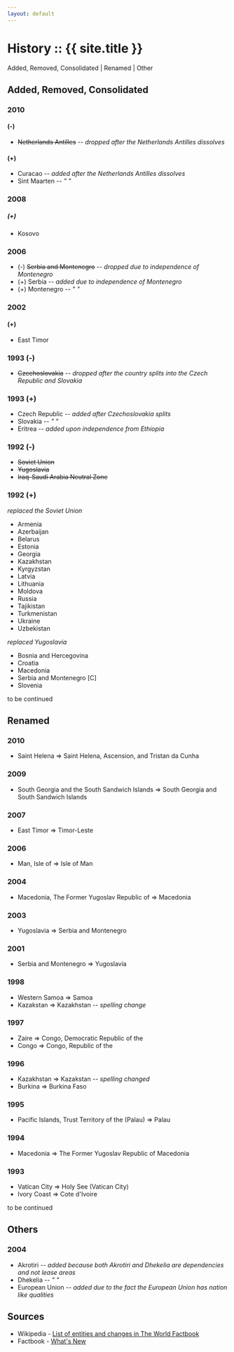 ```yaml
---
layout: default
---
```


# History :: {{ site.title }}

Added, Removed, Consolidated  |  Renamed  |  Other


## Added, Removed, Consolidated

### 2010

#### (-)

- ~~Netherlands Antilles~~ -- _dropped after the Netherlands Antilles dissolves_

#### (+)

- Curacao       -- _added after the Netherlands Antilles dissolves_
- Sint Maarten  -- _"  "_

### 2008

##### (+)

- Kosovo

### 2006

- (-) ~~Serbia and Montenegro~~   -- _dropped due to independence of Montenegro_
- (+) Serbia       -- _added due to independence of Montenegro_
- (+) Montenegro   -- _"  "_

### 2002

#### (+)

- East Timor


### 1993 (-)

- ~~Czechoslovakia~~  -- _dropped after the country splits into the Czech Republic and Slovakia_

### 1993 (+)

- Czech Republic -- _added after Czechoslovakia splits_
- Slovakia       -- _"  "_
- Eritrea        -- _added upon independence from Ethiopia_


### 1992 (-)

- ~~Soviet Union~~
- ~~Yugoslavia~~
- ~~Iraq-Saudi Arabia Neutral Zone~~

### 1992 (+)

_replaced the Soviet Union_

- Armenia
- Azerbaijan
- Belarus
- Estonia
- Georgia
- Kazakhstan
- Kyrgyzstan
- Latvia
- Lithuania
- Moldova
- Russia
- Tajikistan
- Turkmenistan
- Ukraine
- Uzbekistan

_replaced Yugoslavia_

- Bosnia and Hercegovina
- Croatia
- Macedonia
- Serbia and Montenegro [C]
- Slovenia


to be continued




## Renamed

### 2010

- Saint Helena  =>  Saint Helena, Ascension, and Tristan da Cunha

### 2009

- South Georgia and the South Sandwich Islands  =>  South Georgia and South Sandwich Islands

### 2007

- East Timor  =>  Timor-Leste

### 2006

- Man, Isle of  =>  Isle of Man

### 2004

- Macedonia, The Former Yugoslav Republic of  =>  Macedonia

### 2003

- Yugoslavia  =>  Serbia and Montenegro

### 2001

- Serbia and Montenegro  =>  Yugoslavia

### 1998

- Western Samoa  => Samoa
- Kazakstan      => Kazakhstan   -- _spelling change_

### 1997

- Zaire  => Congo, Democratic Republic of the
- Congo  => Congo, Republic of the

### 1996

- Kazakhstan  =>  Kazakstan   -- _spelling changed_
- Burkina     =>  Burkina Faso

### 1995

- Pacific Islands, Trust Territory of the (Palau)  =>  Palau

### 1994

- Macedonia  =>  The Former Yugoslav Republic of Macedonia

### 1993

- Vatican City   =>  Holy See (Vatican City)
- Ivory Coast    =>  Cote d'Ivoire



to be continued






## Others

### 2004

- Akrotiri       -- _added because both Akrotiri and Dhekelia are dependencies and not lease areas_
- Dhekelia       -- _"  "_
- European Union -- _added due to the fact the European Union has nation like qualities_




## Sources

- Wikipedia - [List of entities and changes in The World Factbook](https://en.wikipedia.org/wiki/List_of_entities_and_changes_in_The_World_Factbook)
- Factbook - [What's New](https://www.cia.gov/library/publications/the-world-factbook/docs/whatsnew.html)

